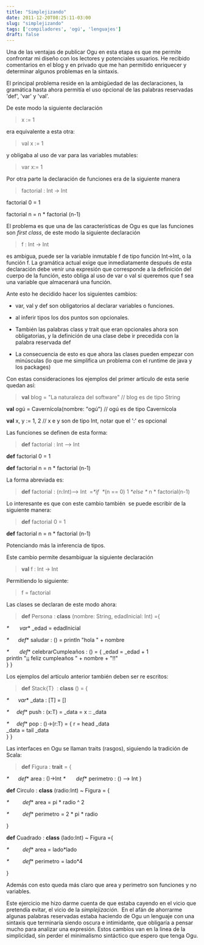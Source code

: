```yaml
---
title: "Simplejizando"
date: 2011-12-20T08:25:11-03:00
slug: "simplejizando"
tags: ['compiladores', 'ogú', 'lenguajes']
draft: false
---
```


Una de las ventajas de publicar Ogu en esta etapa es que me permite
confrontar mi diseño con los lectores y potenciales usuarios. He
recibido comentarios en el blog y en privado que me han permitido
enriquecer y determinar algunos problemas en la sintaxis.

El principal problema reside en la ambigüedad de las declaraciones, la
gramática hasta ahora permitía el uso opcional de las palabras
reservadas \'def\', \'var\' y \'val\'.

De este modo la siguiente declaración

> x := 1

era equivalente a esta otra:

> val x := 1

y obligaba al uso de var para las variables mutables:

> var x:= 1

Por otra parte la declaración de funciones era de la siguiente manera

> factorial : Int -\> Int

factorial 0 = 1

factorial n = n \* factorial (n-1)

El problema es que una de las características de Ogu es que las
funciones son *first class*, de este modo la siguiente declaración

> f : Int -\> Int

es ambigua, puede ser la variable inmutable f de tipo función Int-\>Int,
o la función f. La gramática actual exige que inmediatamente después de
esta declaración debe venir una expresión que corresponde a la
definición del cuerpo de la función, esto obliga al uso de var o val si
queremos que f sea una variable que almacenará una función.

Ante esto he decidido hacer los siguientes cambios:

-   var, val y def son obligatorios al declarar variables o funciones.

-   al inferir tipos los dos puntos son opcionales.

-   También las palabras class y trait que eran opcionales ahora son
    obligatorias, y la definición de una clase debe ir precedida con la
    palabra reservada def

-   La consecuencia de esto es que ahora las clases pueden empezar con
    minúsculas (lo que me simplifica un problema con el runtime de java
    y los packages)

Con estas consideraciones los ejemplos del primer artículo de esta serie
quedan así:

> **val** blog = "La naturaleza del software" // blog es de tipo String

**val** ogú = Cavernícola(nombre: "ogú") // ogú es de tipo Cavernícola

**val** x, y := 1, 2 // x e y son de tipo Int, notar que el \':\' es
opcional

Las funciones se definen de esta forma:

> **def** factorial : Int --\> Int

**def** factorial 0 = 1

**def** factorial n = n \* factorial (n-1)

La forma abreviada es:

> **def** factorial : (n:Int)--\> Int  =*\*if  \**(n == 0) 1 *\*else \**
> n \* factorial(n-1)

Lo interesante es que con este cambio también  se puede escribir de la
siguiente manera:

> **def** factorial 0 = 1

**def** factorial n = n \* factorial (n-1)

Potenciando más la inferencia de tipos.

Este cambio permite desambiguar la siguiente declaración

> **val** f : Int -\> Int

Permitiendo lo siguiente:

> f = factorial

Las clases se declaran de este modo ahora:

> **def** Persona : **class** (nombre: String, edadInicial: Int) ={

*\*       var*\* \_edad = edadInicial

*\*      def*\* saludar : () = println "hola " + nombre

*\*       def*\* celebrarCumpleaños : () = { \_edad = \_edad + 1\
println "¡¡ feliz cumpleaños " + nombre + "!!"\
} }

Los ejemplos del artículo anterior también deben ser re escritos:

> **def** Stack{T}  : **class** () = {

*\*      var*\* \_data : \[T\] = \[\]

*\*     def*\* push : (x:T) = \_data = x :: \_data

*\*     def*\* pop : ()-\>(r:T) = { r = head \_data\
\_data = tail \_data\
} }

Las interfaces en Ogu se llaman traits (rasgos), siguiendo la tradición
de Scala:

> **def** Figura : **trait** = {

*\*      def*\* area : ()-\>Int *\*       def*\* perimetro : () --\> Int
}

**def** Circulo : **class** (radio:Int) \~ Figura = {

*\*         def*\* area = pi \* radio \^ 2

*\*         def*\* perimetro = 2 \* pi \* radio

}

**def** Cuadrado : **class** (lado:Int) \~ Figura ={

*\*         def*\* area = lado\*lado

*\*         def*\* perimetro = lado\*4

}

Además con esto queda más claro que area y perimetro son funciones y no
variables.

Este ejercicio me hizo darme cuenta de que estaba cayendo en el vicio
que pretendía evitar, el vicio de la *simplejización*.  En el afán de
ahorrarme algunas palabras reservadas estaba haciendo de Ogu un lenguaje
con una sintaxis que terminaría siendo oscura e intimidante, que
obligaría a pensar mucho para analizar una expresión. Estos cambios van
en la linea de la simplicidad, sin perder el minimalismo sintáctico que
espero que tenga Ogu.

